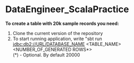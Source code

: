 # DataEngineer_ScalaPractice
<b>To create a table with 20k sample records you need:</b>
1) Clone the current version of the repository
2) To start running application, write "sbt run <jdbc:db2://URL/DATABASE_NAME> <USERNAME> <PASSWORD> <TABLE_NAME> <NUMBER_OF_GENERATED ROWS*>
   <br>
(*) - Optional. By default 20000
 
 

